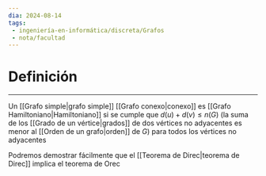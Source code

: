 ```yaml
---
dia: 2024-08-14
tags: 
 - ingeniería-en-informática/discreta/Grafos
 - nota/facultad
---
```

# Definición
---
Un [[Grafo simple|grafo simple]] [[Grafo conexo|conexo]] es [[Grafo Hamiltoniano|Hamiltoniano]] si se cumple que $d(u) + d(v) \le n(G)$ (la suma de los [[Grado de un vértice|grados]] de dos vértices no adyacentes es menor al [[Orden de un grafo|orden]] de $G$) para todos los vértices no adyacentes

Podremos demostrar fácilmente que el [[Teorema de Direc|teorema de Direc]] implica el teorema de Orec